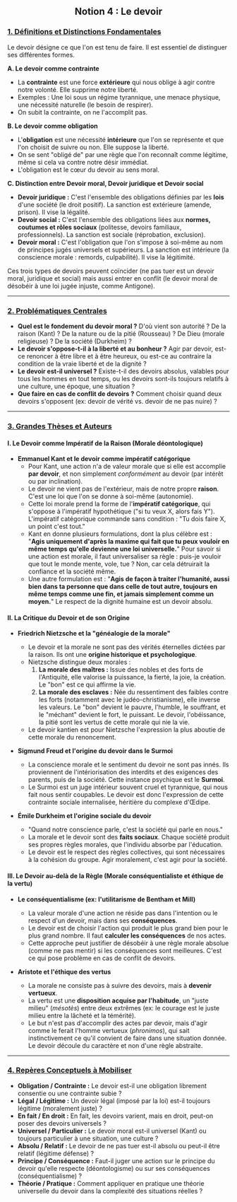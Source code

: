 ## <center>Notion 4 : Le devoir</center>

### <u>1. Définitions et Distinctions Fondamentales</u>

Le devoir désigne ce que l'on est tenu de faire. Il est essentiel de distinguer ses différentes formes.

**A. Le devoir comme contrainte**
-   La **contrainte** est une force **extérieure** qui nous oblige à agir contre notre volonté. Elle supprime notre liberté.
-   Exemples : Une loi sous un régime tyrannique, une menace physique, une nécessité naturelle (le besoin de respirer).
-   On subit la contrainte, on ne l'accomplit pas.

**B. Le devoir comme obligation**
-   L'**obligation** est une nécessité **intérieure** que l'on se représente et que l'on choisit de suivre ou non. Elle suppose la liberté.
-   On se sent "obligé de" par une règle que l'on reconnaît comme légitime, même si cela va contre notre désir immédiat.
-   L'obligation est le cœur du devoir au sens moral.

**C. Distinction entre Devoir moral, Devoir juridique et Devoir social**
-   **Devoir juridique :** C'est l'ensemble des obligations définies par les **lois** d'une société (le droit positif). La sanction est extérieure (amende, prison). Il vise la légalité.
-   **Devoir social :** C'est l'ensemble des obligations liées aux **normes, coutumes et rôles sociaux** (politesse, devoirs familiaux, professionnels). La sanction est sociale (réprobation, exclusion).
-   **Devoir moral :** C'est l'obligation que l'on s'impose à soi-même au nom de principes jugés universels et supérieurs. La sanction est intérieure (la conscience morale : remords, culpabilité). Il vise la légitimité.

Ces trois types de devoirs peuvent coïncider (ne pas tuer est un devoir moral, juridique et social) mais aussi entrer en conflit (le devoir moral de désobéir à une loi jugée injuste, comme Antigone).

---

### <u>2. Problématiques Centrales</u>

-   **Quel est le fondement du devoir moral ?** D'où vient son autorité ? De la raison (Kant) ? De la nature ou de la pitié (Rousseau) ? De Dieu (morale religieuse) ? De la société (Durkheim) ?
-   **Le devoir s'oppose-t-il à la liberté et au bonheur ?** Agir par devoir, est-ce renoncer à être libre et à être heureux, ou est-ce au contraire la condition de la vraie liberté et de la dignité ?
-   **Le devoir est-il universel ?** Existe-t-il des devoirs absolus, valables pour tous les hommes en tout temps, ou les devoirs sont-ils toujours relatifs à une culture, une époque, une situation ?
-   **Que faire en cas de conflit de devoirs ?** Comment choisir quand deux devoirs s'opposent (ex: devoir de vérité vs. devoir de ne pas nuire) ?

---

### <u>3. Grandes Thèses et Auteurs</u>

#### **I. Le Devoir comme Impératif de la Raison (Morale déontologique)**

-   **Emmanuel Kant et le devoir comme impératif catégorique**
    -   Pour Kant, une action n'a de valeur morale que si elle est accomplie **par devoir**, et non simplement *conformément* au devoir (par intérêt ou par inclination).
    -   Le devoir ne vient pas de l'extérieur, mais de notre propre **raison**. C'est une loi que l'on se donne à soi-même (autonomie).
    -   Cette loi morale prend la forme de l'**impératif catégorique**, qui s'oppose à l'impératif hypothétique ("si tu veux X, alors fais Y"). L'impératif catégorique commande sans condition : "Tu dois faire X, un point c'est tout."
    -   Kant en donne plusieurs formulations, dont la plus célèbre est : "**Agis uniquement d'après la maxime qui fait que tu peux vouloir en même temps qu'elle devienne une loi universelle.**" Pour savoir si une action est morale, il faut universaliser sa règle : puis-je vouloir que tout le monde mente, vole, tue ? Non, car cela détruirait la confiance et la société même.
    -   Une autre formulation est : "**Agis de façon à traiter l'humanité, aussi bien dans ta personne que dans celle de tout autre, toujours en même temps comme une fin, et jamais simplement comme un moyen.**" Le respect de la dignité humaine est un devoir absolu.

#### **II. La Critique du Devoir et de son Origine**

-   **Friedrich Nietzsche et la "généalogie de la morale"**
    -   Le devoir et la morale ne sont pas des vérités éternelles dictées par la raison. Ils ont une **origine historique et psychologique**.
    -   Nietzsche distingue deux morales :
        1.  **La morale des maîtres :** Issue des nobles et des forts de l'Antiquité, elle valorise la puissance, la fierté, la joie, la création. Le "bon" est ce qui affirme la vie.
        2.  **La morale des esclaves :** Née du ressentiment des faibles contre les forts (notamment avec le judéo-christianisme), elle inverse les valeurs. Le "bon" devient le pauvre, l'humble, le souffrant, et le "méchant" devient le fort, le puissant. Le devoir, l'obéissance, la pitié sont les vertus de cette morale qui nie la vie.
    -   Le devoir kantien est pour Nietzsche l'expression la plus aboutie de cette morale du renoncement.

-   **Sigmund Freud et l'origine du devoir dans le Surmoi**
    -   La conscience morale et le sentiment du devoir ne sont pas innés. Ils proviennent de l'intériorisation des interdits et des exigences des parents, puis de la société. Cette instance psychique est le **Surmoi**.
    -   Le Surmoi est un juge intérieur souvent cruel et tyrannique, qui nous fait nous sentir coupables. Le devoir est donc l'expression de cette contrainte sociale internalisée, héritière du complexe d'Œdipe.

-   **Émile Durkheim et l'origine sociale du devoir**
    -   "Quand notre conscience parle, c'est la société qui parle en nous."
    -   La morale et le devoir sont des **faits sociaux**. Chaque société produit ses propres règles morales, que l'individu absorbe par l'éducation.
    -   Le devoir est le respect des règles collectives, qui sont nécessaires à la cohésion du groupe. Agir moralement, c'est agir pour la société.

#### **III. Le Devoir au-delà de la Règle (Morale conséquentialiste et éthique de la vertu)**

-   **Le conséquentialisme (ex: l'utilitarisme de Bentham et Mill)**
    -   La valeur morale d'une action ne réside pas dans l'intention ou le respect d'un devoir, mais dans ses **conséquences**.
    -   Le devoir est de choisir l'action qui produit le plus grand bien pour le plus grand nombre. Il faut **calculer les conséquences** de nos actes.
    -   Cette approche peut justifier de désobéir à une règle morale absolue (comme ne pas mentir) si les conséquences sont meilleures. C'est ce qui pose problème en cas de conflit de devoirs.

-   **Aristote et l'éthique des vertus**
    -   La morale ne consiste pas à suivre des devoirs, mais à **devenir vertueux**.
    -   La vertu est une **disposition acquise par l'habitude**, un "juste milieu" (*mésotès*) entre deux extrêmes (ex: le courage est le juste milieu entre la lâcheté et la témérité).
    -   Le but n'est pas d'accomplir des actes par devoir, mais d'agir comme le ferait l'homme vertueux (*phronimos*), qui sait instinctivement ce qu'il convient de faire dans une situation donnée. Le devoir découle du caractère et non d'une règle abstraite.

---

### <u>4. Repères Conceptuels à Mobiliser</u>

-   **Obligation / Contrainte :** Le devoir est-il une obligation librement consentie ou une contrainte subie ?
-   **Légal / Légitime :** Un devoir légal (imposé par la loi) est-il toujours légitime (moralement juste) ?
-   **En fait / En droit :** En fait, les devoirs varient, mais en droit, peut-on poser des devoirs universels ?
-   **Universel / Particulier :** Le devoir moral est-il universel (Kant) ou toujours particulier à une situation, une culture ?
-   **Absolu / Relatif :** Le devoir de ne pas tuer est-il absolu ou peut-il être relatif (légitime défense) ?
-   **Principe / Conséquence :** Faut-il juger une action sur le principe du devoir qu'elle respecte (déontologisme) ou sur ses conséquences (conséquentialisme) ?
-   **Théorie / Pratique :** Comment appliquer en pratique une théorie universelle du devoir dans la complexité des situations réelles ?